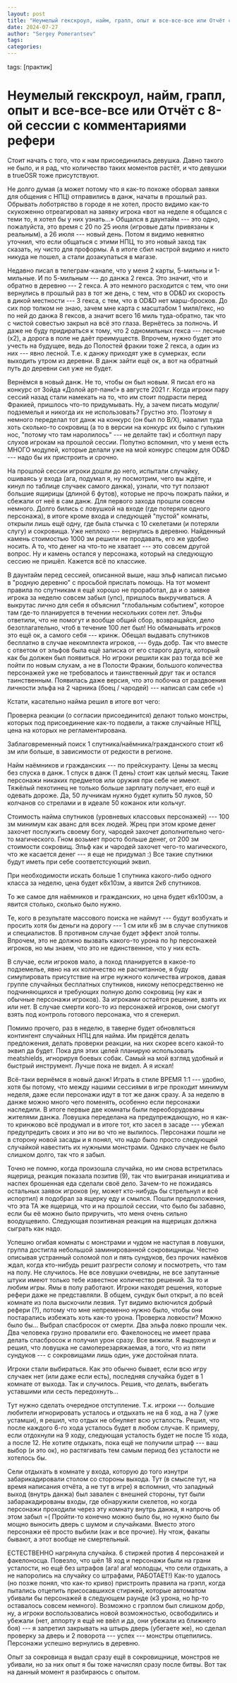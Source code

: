 ```yaml
---
layout: post
title: "Неумелый гекскроул, найм, грапл, опыт и все-все-все или Отчёт с 8-ой сессии с комментариями рефер"
date: 2024-07-27
author: "Sergey Pomerantsev"
tags:
categories:
---
```

tags: [практик]

# Неумелый гекскроул, найм, грапл, опыт и все-все-все или Отчёт с 8-ой сессии с комментариями рефери

Стоит начать с того, что к нам присоединилась девушка. Давно такого не было, и я рад, что количество таких моментов растёт, и что девушки в trueOSR тоже присутствуют.

Не долго думая (а может потому что я как-то похоже оборвал заявки для общения с НПЦ) отправились в данж, начаты в прошлый раз.
Обрывать лоботряство в городе я не хотел, просто видимо как-то скукоженно отреагировал на заявку игрока «вот на неделе я общался с теми то, я хотел бы у них узнать…»
Общался в даунтайм --- это одно, пожалуйста, это время с 20 по 25 июля (игровые даты привязаны к реальным), а 26 июля --- новый день. Потом я видимо невнятно уточнил, что если общаться с этими НПЦ, то это новый заход так сказать, ну чисто для проформы. А в итоге сбил настрой видимо и никто никуда не пошел, а стали дозакупаться в магазе.

Недавно писал в телеграм-канале, что у меня 2 карты, 5-мильны и 1-мильные. И по 5-мильным --- до данжа 2 гекса. Это значит, что и обратно в деревню --- 2 гекса. А это немного расходится с тем, что они вернулись в прошлый раз в тот же день, с тем, что в OD&D их скорость в дикой местности --- 3 гекса, с тем, что в OD&D нет марш-бросков. До сих пор толком не знаю, зачем мне карта с масштабом 1 миля/гекс, но по ней до данжа 8 гексов, а значит всего 16 миль туда-обратно, так что с чистой совестью закрыл на всё это глаза. Вернётесь за полночь. И даже не буду придираться к тому, что 2 одномильных гекса --- лесные (x2), а дорога в поле не даёт преимуществ. Впрочем, нужно будет это учесть на будущее, ведь до Полостей фракии тоже 2 гекса, а один из них --- явно лесной. Т.е. к данжу приходят уже в сумерках, если выходить утром из деревни. В данж зайти ещё ок, а вот на обратный путь до деревни сил уже не будет.

Вернёмся в новый данж. Не то, чтобы он был новым. Я писал его на конкурс от Зойда «Долой арт-панк!» в августе 2021 г. Когда игроки пару сессий назад стали намекать на то, что им стоит подрасти перед Фракией, пришлось что-то придумывать. Ну, а зачем писать модули/подземелья и никогда их не использовать? Грустно это. Поэтому я немного переделал тот данж на конкурс (он был по B/X), навалил туда хоть сколько-то сокровищ (а то в версии на конкурс их было с гулькин нос, "потому что там наролилось" --- не делайте так) и сболтнул пару слухов игрокам на прошлой сессии. Попутно вспомнил, что у меня есть МНОГО модулей, которые делали уже на мой конкурс спецом для OD&D --- надо бы их пристроить и срочно.

На прошлой сессии игроки дошли до него, испытали случайку, ошиваясь у входа (ага, подумал я, ну посмотрим, чего вы ждёте, и кинул по таблице случаек самого данжа), узнали, что тут ползают большие ящирицы (длиной 6 футов), которые не прочь пожрать пайки, и сбежали от неё в сам данж. Для первого захода прошли совсем немного. Долго бились с ловушкой на входе (где потеряли одного персонажа), в итоге кроме входа и следующей "пустой" комнаты, открыли лишь ещё одну, где была стычка с 10 скелетами (и потеряли слугу) и сокровища. Уже неплохо --- вернулись в деревню. Найденный камень стоимостью 1000 зм решили не продавать, его же удобно носить. А то, что денег на что-то не хватает --- это совсем другой вопрос. Ну и камень остался у персонажа, который на следующую сессию не пришёл. Кажется всё по классике.

В даунтайм перед сессией, описанной выше, наш эльф написал письмо в "родную деревню" с просьбой прислать помощь. На тот момент правила по спутникам я ещё хорошо не проработал, да и о заявке игрока за неделю совсем забыл (упс), пришлось выкручиваться. А выкрутас лично для себя я объяснил "глобальным событием", которое там где-то планируется в течении нескольких сотен лет. Эльфы ответили, что не помогут и вообще общий сбор, возвращайся, дело безотлагательно, чтоб в течение 100 лет был! Но обманывать игроков это ещё ок, а самого себя --- кринж. Обещал выдавать спутников бесплатно в случае некомплекта игроков, --- будь добр. Так что вместе с ответом от эльфов была ещё записка от его старого друга, который как бы должен был появиться. Но игроки решили как раз тогда всё же пойти по новым слухам, а не в Полости Фракии, большого количества персонажей уже не требовалось и таинственный друг так и остался таинственным. Появилась даже версия, что это побочка от раздвоения личности эльфа на 2 чарника (боец / чародей) --- написал сам себе =)

Кстати, касательно найма решил в итоге вот чего:

Проверка реакции (о согласии присоединится) делают только монстры, которых под присоединение как-то подвели, а также случайные НПЦ, цена на которых не регламентирована.

Заблаговременный поиск 1 спутника/наёмника/гражданского стоит к6 зм или больше, в зависимости от редкости в регионе.

Найм наёмников и гражданских --- по прейскуранту. Цены за месяц без спуска в данж. 1 спуск в данж (1 день) стоит как целый месяц. Такие персонажи никаких предметов или оружия при себе не имеют. Тяжёлый пехотинец не только больше зарплату получает, его ещё и одевать дороже. Да, 50 лучникам нужно будет купить 50 луков, 50 колчанов со стрелами и в идеале 50 кожанок или кольчуг.

Стоимость найма спутников (уровневых классовых персонажей) --- 100 зм минимум как аванс для всех людей. Жрец при этом кроме денег захочет послужить своему богу, чародей захочет дополнительно чего-то магического. Гном возьмет просто больше денег, от 200 зм стоимости сокровищ. Эльф как и чародей захочет чего-то магического, что же касается денег --- я еще не придумал :) Все такие спутники будут иметь при себе соответстсующий эквип.

При необходимости искать больше 1 спутника какого-либо одного класса за неделю, цена будет к6х10зм, а явится 2к6 спутников.

То же самое для наёмников и гражданских, но цена будет к6х100зм, а явится столько, сколько было нужно.

Те, кого в результате массового поиска не наймут --- будут возбухать и просить хотя бы деньги на дорогу --- 1 см или к6 зм в случае спутников и специалистов. В противном случае будет эффект злой толпы. Впрочем, это не должно вызвать какого-то урона по hp персонажей игроков, но мы знаем, что это не единственное, что у них есть.

В случае, если игроков мало, а поход планируется в какое-то подземелье, явно на их количество не расчитанное, я буду симулировать присутствие на игре нужного количества игроков, давая группе случайных бесплатных спутников, никому непосредственно не подчиняющихся и требующих полную долю сокровищ (ну как и обычные персонажи игроков). За игроками остаётся решение, взять их или нет. В случае смерти кого-то из персонажей игроков, они смогут взять под контроль готового персонажа, что я сгенерил.

Помимо прочего, раз в неделю, в таверне будет обновляться контингент случайных НПЦ для найма. Им придётся делать предложения, делать проверки реакции, на них скорее всего какой-то эквип да будет. Пока для этих целей планирую использовать meatshields, игнорируя боевых собак. Самый на мой взгляд удобный и быстрый инструмент. Лучше пока не видел. А я искал!

Всё-таки вернёмся в новый данж! Играть в стиле ВРЕМЯ 1:1 --- удобно, хотя бы потому, что между нашими сессиями в игре проходит минимум неделя, даже если персонажи идут в тот же данж сразу. А за неделю в данже можно много чего поменять, особенно если персонажи наследили. В итоге первые две комнаты были переоборудованы жителями данжа. Ловушка переделана на предупреждающую, но я как-то кринжово всё продумал и в итоге тот, кто засел в засаде --- убежал предупредить своих и это ни во что не вылилось. Персонажи пошли не в сторону новой засады и я понял, что надо было просто следующей случайкой навестить их нужными монстрами. Однако случаек не было слишком долго, так что я забыл.

Точно не помню, когда произошла случайка, но им снова встретилась ящерица, реакция показала позитив (9), так что выиграная инициатива и наспех брошенная еда сделали своё дело. Зачем-то не пожидаясь остальных заявок игроков (ну, может кто-нибудь бы стрельнул и всё испортил) я подобрал за ящерку еду и смылся. Пошли предположения, что эта ТА же ящерица, что и на прошлой сессии, что было бы забавно, если бы её можно было приручить, что меня очень сильно воодущевило. Следующая позитивная реакция на ящерицах должна сыграть как надо.

Успешно огибая комнаты с монстрами и чудом не наступая в ловушки, группа достигла небольшой заминированной сокровищницы. Честно описывая устранный соломой пол и пять сундуков, без прочих намёков ждал, когда кто-нибудь решит разгрести солому и посмотреть, что там на полу. Не случилось. Не все ловушки очевидны, не все запутанные штуки имеют только тебе известное количество решений. За то и любим игры. Ямы в полу работают. Игроки находят решения, которые рефери даже не представляли. В общем, сундук был открыт, а по всей комнате из пола выскочили лезвия. Тут видимо включился добрый рефери (?), потому что мне непременно нужно было, чтобы они постарались избежать хоть как-то урона. Проверка ловкости? Можно было бы... Выбрал спасбросок от смерти. Два эльфа ловко прошли чек. Два человека грузно провалили его. Факелоносец не имеет права делать спасбросок и получил урон сразу. Все вижили. Я выдохнул и решил, что ловушка не самоперезаряжаемая, а того, что из пяти сундуков --- с сокровищами лишь один, уже достойная плата.

Игроки стали выбираться. Как это обычно бывает, если всю игру случаек нет (или даже если есть), последняя случайка будет в 1 комнате от выхода. Так и случилось. Решив, что делать, выбегать уставшими или сесть передохнуть...

Тут нужно сделать очередное отступление. Т.к. игроки --- большие любители игнорировать усталось и отдыхать не на 6 ход, а на 7 (уже устамши), я решил, что отдых не обнуляет всю усталость. Решил, что после каждого 6-го хода усталось будет в любом случае. К примеру, если отдохнули на 9 ходу, следующая усталость будет не после 15 хода, а после 12. Не хотите отдыхать, пока ещё не получили штраф --- ваш выбор (и это ок), но растягивать тем самым период без усталости не хотелось бы.

Сели отдыхать в комнате у входа, которую до того изнутри забарикадировали столом со стороны выхода. Тут (в смысле тут, на время написания отчёта, а не тут в игре) я вспомнил, что западный выход (внутрь данжа) был завален с внешней стороны, тут были забаракадированы входы, где обнаружили скелетов, но когда персонажи проходили через эту комнату внутрь данжа, я напрочь об этом забыл =( Пройти-то конечно можно было бы, но нужно было бы мощно выносить дверь с шумом и случайками. Вместо этого персонажи её просто выбили (как и все прочие). Ну чтож, факапы бывают, а этот вообще не смертельный.

ЕСТЕСТВЕННО нагрянула случайка. 6 стиржей против 4 персонажей и факелоносца. Повезло, что шёл 18 ход и персонажи были на грани усталости, но ещё без штрафов (ага! ага! молодцы, что сели отдыхать, а не напоролись на случайку со штрафами, РАБОТАЕТ!) Как-то удалось (но позже понял, что как-то криво) пристроить правила на грэпл, когда пытались отцепить присосавшихся стиржей, которые автоматом убивали бы персонажей в следующем раунде (к3 урона, но hp-то оставалось совсем немного). Возможно с грэплом был слишком добр, ну, а игроки воспользовались новой возможностью, освободились и убежали (нет, аппорту я ещё не ввёл и да, они убежали из ближнего боя) --- я запретил закрывать на штырь дверь (убегаете же), но сделал проверку за дверь и 2 поворота --- успех --- монстры отцепились. Персонажи успешно вернулись в деревню.

Опыт за сокровища я выдал сразу ещё в сокровищнице, монстров не убивали, но за них опыт я бы тоже начислял сразу после битвы. Вот так на данный момент я разбираюсь с опытом.

